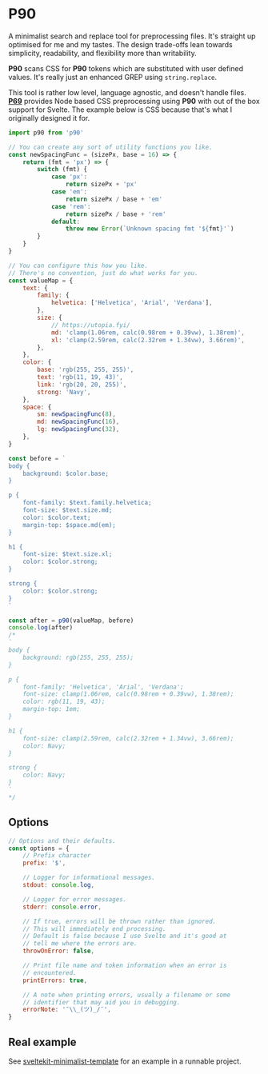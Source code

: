 # P90

A minimalist search and replace tool for preprocessing files. It's straight up optimised for me and my tastes. The design trade-offs lean towards simplicity, readability, and flexibility more than writability.

**P90** scans CSS for **P90** tokens which are substituted with user defined values. It's really just an enhanced GREP using `string.replace`.

This tool is rather low level, language agnostic, and doesn't handle files. [**P69**](https://github.com/PaulioRandall/p69) provides Node based CSS preprocessing using **P90** with out of the box support for Svelte. The example below is CSS because that's what I originally designed it for.

```js
import p90 from 'p90'

// You can create any sort of utility functions you like.
const newSpacingFunc = (sizePx, base = 16) => {
	return (fmt = 'px') => {
		switch (fmt) {
			case 'px':
				return sizePx + 'px'
			case 'em':
				return sizePx / base + 'em'
			case 'rem':
				return sizePx / base + 'rem'
			default:
				throw new Error(`Unknown spacing fmt '${fmt}'`)
		}
	}
}

// You can configure this how you like.
// There's no convention, just do what works for you.
const valueMap = {
	text: {
		family: {
			helvetica: ['Helvetica', 'Arial', 'Verdana'],
		},
		size: {
			// https://utopia.fyi/
			md: 'clamp(1.06rem, calc(0.98rem + 0.39vw), 1.38rem)',
			xl: 'clamp(2.59rem, calc(2.32rem + 1.34vw), 3.66rem)',
		},
	},
	color: {
		base: 'rgb(255, 255, 255)',
		text: 'rgb(11, 19, 43)',
		link: 'rgb(20, 20, 255)',
		strong: 'Navy',
	},
	space: {
		sm: newSpacingFunc(8),
		md: newSpacingFunc(16),
		lg: newSpacingFunc(32),
	},
}

const before = `
body {
	background: $color.base;
}

p {
	font-family: $text.family.helvetica;
	font-size: $text.size.md;
	color: $color.text;
	margin-top: $space.md(em);
}

h1 {
	font-size: $text.size.xl;
	color: $color.strong;
}

strong {
	color: $color.strong;
}
`

const after = p90(valueMap, before)
console.log(after)
/*
`
body {
	background: rgb(255, 255, 255);
}

p {
	font-family: 'Helvetica', 'Arial', 'Verdana';
	font-size: clamp(1.06rem, calc(0.98rem + 0.39vw), 1.38rem);
	color: rgb(11, 19, 43);
	margin-top: 1em;
}

h1 {
	font-size: clamp(2.59rem, calc(2.32rem + 1.34vw), 3.66rem);
	color: Navy;
}

strong {
	color: Navy;
}
`
*/

```

## Options

```js
// Options and their defaults.
const options = {
	// Prefix character 
	prefix: '$',

	// Logger for informational messages.
	stdout: console.log,

	// Logger for error messages.
	stderr: console.error,

	// If true, errors will be thrown rather than ignored.
	// This will immediately end processing.
	// Default is false because I use Svelte and it's good at
	// tell me where the errors are.
	throwOnError: false,

	// Print file name and token information when an error is
	// encountered.
	printErrors: true,

	// A note when printing errors, usually a filename or some
	// identifier that may aid you in debugging.
	errorNote: '¯\\_(ツ)_/¯',
}
```

## Real example

See [sveltekit-minimalist-template](https://github.com/PaulioRandall/sveltekit-minimalist-template) for an example in a runnable project.

